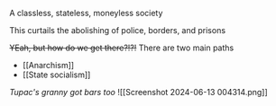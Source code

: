 A classless, stateless, moneyless society

This curtails the abolishing of police, borders, and prisons

~~YEah, but how do we get there?!?!~~
There are two main paths
- [[Anarchism]]
- [[State socialism]]

*Tupac's granny got bars too*
![[Screenshot 2024-06-13 004314.png]]